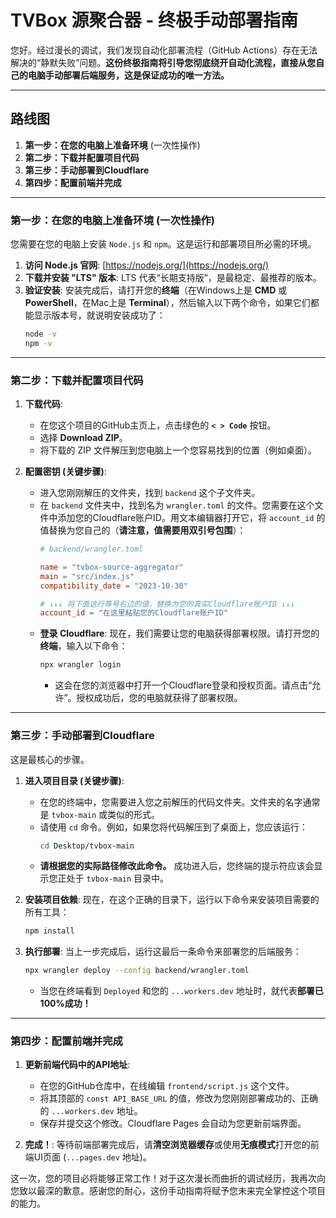 # TVBox 源聚合器 - 终极手动部署指南

您好。经过漫长的调试，我们发现自动化部署流程（GitHub Actions）存在无法解决的“静默失败”问题。**这份终极指南将引导您彻底绕开自动化流程，直接从您自己的电脑手动部署后端服务，这是保证成功的唯一方法。**

---
## 路线图
1.  **第一步：在您的电脑上准备环境** (一次性操作)
2.  **第二步：下载并配置项目代码**
3.  **第三步：手动部署到Cloudflare**
4.  **第四步：配置前端并完成**

---

### **第一步：在您的电脑上准备环境** (一次性操作)

您需要在您的电脑上安装 `Node.js` 和 `npm`。这是运行和部署项目所必需的环境。

1.  **访问 Node.js 官网**: [https://nodejs.org/](https://nodejs.org/)
2.  **下载并安装 "LTS" 版本**: LTS 代表“长期支持版”，是最稳定、最推荐的版本。
3.  **验证安装**: 安装完成后，请打开您的**终端**（在Windows上是 **CMD** 或 **PowerShell**，在Mac上是 **Terminal**），然后输入以下两个命令，如果它们都能显示版本号，就说明安装成功了：
    ```bash
    node -v
    npm -v
    ```

---

### **第二步：下载并配置项目代码**

1.  **下载代码**:
    *   在您这个项目的GitHub主页上，点击绿色的 **`< > Code`** 按钮。
    *   选择 **Download ZIP**。
    *   将下载的 ZIP 文件解压到您电脑上一个您容易找到的位置（例如桌面）。

2.  **配置密钥 (关键步骤)**:
    *   进入您刚刚解压的文件夹，找到 `backend` 这个子文件夹。
    *   在 `backend` 文件夹中，找到名为 `wrangler.toml` 的文件。您需要在这个文件中添加您的Cloudflare账户ID。用文本编辑器打开它，将 `account_id` 的值替换为您自己的（**请注意，值需要用双引号包围**）：
        ```toml
        # backend/wrangler.toml

        name = "tvbox-source-aggregator"
        main = "src/index.js"
        compatibility_date = "2023-10-30"

        # ↓↓↓ 将下面这行等号右边的值，替换为您的真实Cloudflare账户ID ↓↓↓
        account_id = "在这里粘贴您的Cloudflare账户ID"
        ```
    *   **登录 Cloudflare**: 现在，我们需要让您的电脑获得部署权限。请打开您的**终端**，输入以下命令：
        ```bash
        npx wrangler login
        ```
        *   这会在您的浏览器中打开一个Cloudflare登录和授权页面。请点击“允许”。授权成功后，您的电脑就获得了部署权限。

---

### **第三步：手动部署到Cloudflare**

这是最核心的步骤。

1.  **进入项目目录 (关键步骤)**:
    *   在您的终端中，您需要进入您之前解压的代码文件夹。文件夹的名字通常是 `tvbox-main` 或类似的形式。
    *   请使用 `cd` 命令。例如，如果您将代码解压到了桌面上，您应该运行：
        ```bash
        cd Desktop/tvbox-main
        ```
    *   **请根据您的实际路径修改此命令。** 成功进入后，您终端的提示符应该会显示您正处于 `tvbox-main` 目录中。

2.  **安装项目依赖**: 现在，在这个正确的目录下，运行以下命令来安装项目需要的所有工具：
    ```bash
    npm install
    ```

2.  **执行部署**: 当上一步完成后，运行这最后一条命令来部署您的后端服务：
    ```bash
    npx wrangler deploy --config backend/wrangler.toml
    ```
    *   当您在终端看到 `Deployed` 和您的 `...workers.dev` 地址时，就代表**部署已100%成功！**

---

### **第四步：配置前端并完成**

1.  **更新前端代码中的API地址**:
    *   在您的GitHub仓库中，在线编辑 `frontend/script.js` 这个文件。
    *   将其顶部的 `const API_BASE_URL` 的值，修改为您刚刚部署成功的、正确的 `...workers.dev` 地址。
    *   保存并提交这个修改。Cloudflare Pages 会自动为您更新前端界面。

2.  **完成！**: 等待前端部署完成后，请**清空浏览器缓存**或使用**无痕模式**打开您的前端UI页面 (`...pages.dev` 地址)。

这一次，您的项目必将能够正常工作！对于这次漫长而曲折的调试经历，我再次向您致以最深的歉意。感谢您的耐心，这份手动指南将赋予您未来完全掌控这个项目的能力。
